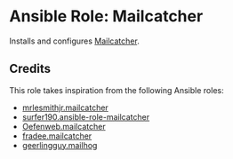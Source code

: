 # Ansible Role: Mailcatcher

Installs and configures [Mailcatcher](http://mailcatcher.me).

## Credits

This role takes inspiration from the following Ansible roles:

- [mrlesmithjr.mailcatcher](https://github.com/mrlesmithjr/ansible-mailcatcher)
- [surfer190.ansible-role-mailcatcher](https://github.com/surfer190/ansible-role-mailcatcher)
- [Oefenweb.mailcatcher](https://github.com/Oefenweb/ansible-mailcatcher)
- [fradee.mailcatcher](https://github.com/fradee/ansible-mailcatcher)
- [geerlingguy.mailhog](https://github.com/geerlingguy/ansible-role-mailhog)
